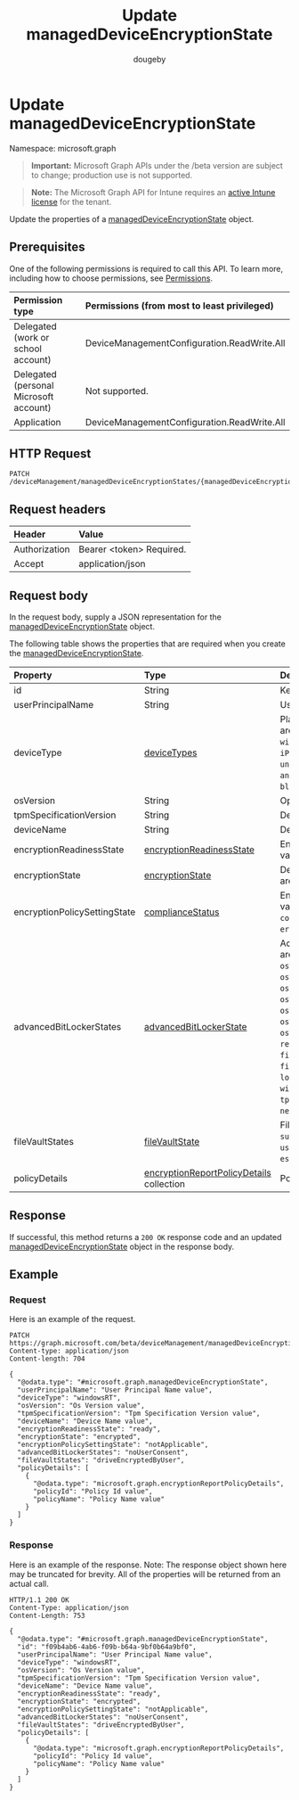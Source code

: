 ﻿---
title: "Update managedDeviceEncryptionState"
description: "Update the properties of a managedDeviceEncryptionState object."
author: "dougeby"
localization_priority: Normal
ms.prod: "intune"
doc_type: apiPageType
---

# Update managedDeviceEncryptionState

Namespace: microsoft.graph

> **Important:** Microsoft Graph APIs under the /beta version are subject to change; production use is not supported.

> **Note:** The Microsoft Graph API for Intune requires an [active Intune license](https://go.microsoft.com/fwlink/?linkid=839381) for the tenant.

Update the properties of a [managedDeviceEncryptionState](../resources/intune-deviceconfig-manageddeviceencryptionstate.md) object.

## Prerequisites

One of the following permissions is required to call this API. To learn more, including how to choose permissions, see [Permissions](/graph/permissions-reference).

| Permission type                        | Permissions (from most to least privileged) |
| :------------------------------------- | :------------------------------------------ |
| Delegated (work or school account)     | DeviceManagementConfiguration.ReadWrite.All |
| Delegated (personal Microsoft account) | Not supported.                              |
| Application                            | DeviceManagementConfiguration.ReadWrite.All |

## HTTP Request

<!-- {
  "blockType": "ignored"
}
-->

```http
PATCH /deviceManagement/managedDeviceEncryptionStates/{managedDeviceEncryptionStateId}
```

## Request headers

| Header        | Value                          |
| :------------ | :----------------------------- |
| Authorization | Bearer &lt;token&gt; Required. |
| Accept        | application/json               |

## Request body

In the request body, supply a JSON representation for the [managedDeviceEncryptionState](../resources/intune-deviceconfig-manageddeviceencryptionstate.md) object.

The following table shows the properties that are required when you create the [managedDeviceEncryptionState](../resources/intune-deviceconfig-manageddeviceencryptionstate.md).

| Property                     | Type                                                                                                          | Description                                                                                                                                                                                                                                                                                                                                                                                                                                                                                            |
| :--------------------------- | :------------------------------------------------------------------------------------------------------------ | :----------------------------------------------------------------------------------------------------------------------------------------------------------------------------------------------------------------------------------------------------------------------------------------------------------------------------------------------------------------------------------------------------------------------------------------------------------------------------------------------------- |
| id                           | String                                                                                                        | Key of the entity.                                                                                                                                                                                                                                                                                                                                                                                                                                                                                     |
| userPrincipalName            | String                                                                                                        | User name                                                                                                                                                                                                                                                                                                                                                                                                                                                                                              |
| deviceType                   | [deviceTypes](../resources/intune-deviceconfig-devicetypes.md)                                                | Platform of the device. Possible values are: `desktop`, `windowsRT`, `winMO6`, `nokia`, `windowsPhone`, `mac`, `winCE`, `winEmbedded`, `iPhone`, `iPad`, `iPod`, `android`, `iSocConsumer`, `unix`, `macMDM`, `holoLens`, `surfaceHub`, `androidForWork`, `androidEnterprise`, `blackberry`, `palm`, `unknown`.                                                                                                                                                                                        |
| osVersion                    | String                                                                                                        | Operating system version of the device                                                                                                                                                                                                                                                                                                                                                                                                                                                                 |
| tpmSpecificationVersion      | String                                                                                                        | Device TPM Version                                                                                                                                                                                                                                                                                                                                                                                                                                                                                     |
| deviceName                   | String                                                                                                        | Device name                                                                                                                                                                                                                                                                                                                                                                                                                                                                                            |
| encryptionReadinessState     | [encryptionReadinessState](../resources/intune-deviceconfig-encryptionreadinessstate.md)                      | Encryption readiness state. Possible values are: `notReady`, `ready`.                                                                                                                                                                                                                                                                                                                                                                                                                                  |
| encryptionState              | [encryptionState](../resources/intune-deviceconfig-encryptionstate.md)                                        | Device encryption state. Possible values are: `notEncrypted`, `encrypted`.                                                                                                                                                                                                                                                                                                                                                                                                                             |
| encryptionPolicySettingState | [complianceStatus](../resources/intune-shared-compliancestatus.md)                                            | Encryption policy setting state. Possible values are: `unknown`, `notApplicable`, `compliant`, `remediated`, `nonCompliant`, `error`, `conflict`, `notAssigned`.                                                                                                                                                                                                                                                                                                                                       |
| advancedBitLockerStates      | [advancedBitLockerState](../resources/intune-deviceconfig-advancedbitlockerstate.md)                          | Advanced BitLocker State. Possible values are: `success`, `noUserConsent`, `osVolumeEncryptionMethodMismatch`, `osVolumeTpmRequired`, `osVolumeTpmOnlyRequired`, `osVolumeTpmPinRequired`, `osVolumeTpmStartupKeyRequired`, `osVolumeTpmPinStartupKeyRequired`, `osVolumeUnprotected`, `recoveryKeyBackupFailed`, `fixedDriveNotEncrypted`, `fixedDriveEncryptionMethodMismatch`, `loggedOnUserNonAdmin`, `windowsRecoveryEnvironmentNotConfigured`, `tpmNotAvailable`, `tpmNotReady`, `networkError`. |
| fileVaultStates              | [fileVaultState](../resources/intune-deviceconfig-filevaultstate.md)                                          | FileVault State. Possible values are: `success`, `driveEncryptedByUser`, `userDeferredEncryption`, `escrowNotEnabled`.                                                                                                                                                                                                                                                                                                                                                                                 |
| policyDetails                | [encryptionReportPolicyDetails](../resources/intune-deviceconfig-encryptionreportpolicydetails.md) collection | Policy Details                                                                                                                                                                                                                                                                                                                                                                                                                                                                                         |

## Response

If successful, this method returns a `200 OK` response code and an updated [managedDeviceEncryptionState](../resources/intune-deviceconfig-manageddeviceencryptionstate.md) object in the response body.

## Example

### Request

Here is an example of the request.

```http
PATCH https://graph.microsoft.com/beta/deviceManagement/managedDeviceEncryptionStates/{managedDeviceEncryptionStateId}
Content-type: application/json
Content-length: 704

{
  "@odata.type": "#microsoft.graph.managedDeviceEncryptionState",
  "userPrincipalName": "User Principal Name value",
  "deviceType": "windowsRT",
  "osVersion": "Os Version value",
  "tpmSpecificationVersion": "Tpm Specification Version value",
  "deviceName": "Device Name value",
  "encryptionReadinessState": "ready",
  "encryptionState": "encrypted",
  "encryptionPolicySettingState": "notApplicable",
  "advancedBitLockerStates": "noUserConsent",
  "fileVaultStates": "driveEncryptedByUser",
  "policyDetails": [
    {
      "@odata.type": "microsoft.graph.encryptionReportPolicyDetails",
      "policyId": "Policy Id value",
      "policyName": "Policy Name value"
    }
  ]
}
```

### Response

Here is an example of the response. Note: The response object shown here may be truncated for brevity. All of the properties will be returned from an actual call.

```http
HTTP/1.1 200 OK
Content-Type: application/json
Content-Length: 753

{
  "@odata.type": "#microsoft.graph.managedDeviceEncryptionState",
  "id": "f09b4ab6-4ab6-f09b-b64a-9bf0b64a9bf0",
  "userPrincipalName": "User Principal Name value",
  "deviceType": "windowsRT",
  "osVersion": "Os Version value",
  "tpmSpecificationVersion": "Tpm Specification Version value",
  "deviceName": "Device Name value",
  "encryptionReadinessState": "ready",
  "encryptionState": "encrypted",
  "encryptionPolicySettingState": "notApplicable",
  "advancedBitLockerStates": "noUserConsent",
  "fileVaultStates": "driveEncryptedByUser",
  "policyDetails": [
    {
      "@odata.type": "microsoft.graph.encryptionReportPolicyDetails",
      "policyId": "Policy Id value",
      "policyName": "Policy Name value"
    }
  ]
}
```

